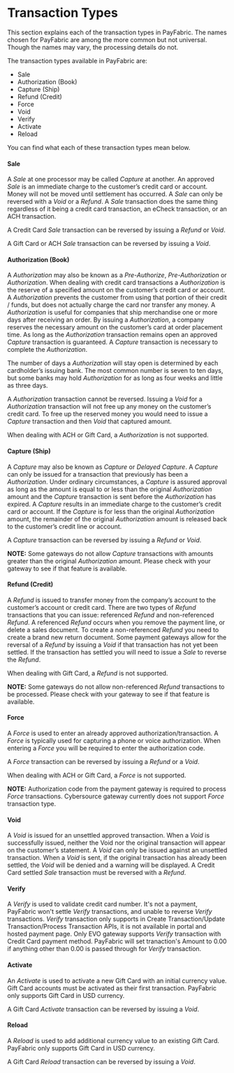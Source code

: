 Transaction Types
=================

This section explains each of the transaction types in PayFabric. The names chosen for PayFabric are among the more common but not universal. Though the names may vary, the processing details do not.  

The transaction types available in PayFabric are:

* Sale
* Authorization (Book)
* Capture (Ship)
* Refund (Credit)
* Force
* Void
* Verify
* Activate
* Reload

You can find what each of these transaction types mean below.

#### Sale
A _Sale_ at one processor may be called _Capture_ at another. An approved _Sale_ is an immediate charge to the customer’s credit card or account.  Money will not be moved until settlement has occurred.  A _Sale_ can only be reversed with a _Void_ or a _Refund_.   A _Sale_ transaction does the same thing regardless of it being a credit card transaction, an eCheck transaction, or an ACH transaction.

A Credit Card _Sale_ transaction can be reversed by issuing a _Refund_ or _Void_.

A Gift Card or ACH _Sale_ transaction can be reversed by issuing a _Void_.

#### Authorization (Book)
A _Authorization_ may also be known as a _Pre-Authorize_, _Pre-Authorization_ or _Authorization_. When dealing with credit card transactions a _Authorization_ is the reserve of a specified amount on the customer’s credit card or account. A _Authorization_ prevents the customer from using that portion of their credit / funds, but does not actually charge the card nor transfer any money. A _Authorization_ is useful for companies that ship merchandise one or more days after receiving an order. By issuing a _Authorization_, a company reserves the necessary amount on the customer’s card at order placement time.  As long as the _Authorization_ transaction remains open an approved _Capture_ transaction is guaranteed. A _Capture_ transaction is necessary to complete the _Authorization_. 

The number of days a _Authorization_ will stay open is determined by each cardholder’s issuing bank. The most common number is seven to ten days, but some banks may hold _Authorization_ for as long as four weeks and little as three days.

A _Authorization_ transaction cannot be reversed.  Issuing a _Void_ for a _Authorization_ transaction will not free up any money on the customer’s credit card.  To free up the reserved money you would need to issue a _Capture_ transaction and then _Void_ that captured amount.

When dealing with ACH or Gift Card, a _Authorization_ is not supported.

#### Capture (Ship)
A _Capture_ may also be known as _Capture_ or _Delayed Capture_. A _Capture_ can only be issued for a transaction that previously has been a _Authorization_. Under ordinary circumstances, a _Capture_ is assured approval as long as the amount is equal to or less than the original _Authorization_ amount and the _Capture_ transaction is sent before the _Authorization_ has expired. A _Capture_ results in an immediate charge to the customer’s credit card or account. If the _Capture_ is for less than the original _Authorization_ amount, the remainder of the original _Authorization_ amount is released back to the customer’s credit line or account.

A _Capture_ transaction can be reversed by issuing a _Refund_ or _Void_.

**NOTE:** Some gateways do not allow _Capture_ transactions with amounts greater than the original _Authorization_ amount. Please check with your gateway to see if that feature is available.

#### Refund (Credit)
A _Refund_ is issued to transfer money from the company’s account to the customer’s account or credit card. There are two types of _Refund_ transactions that you can issue: referenced _Refund_ and non-referenced _Refund_. A referenced _Refund_ occurs when you remove the payment line, or delete a sales document.  To create a non-referenced _Refund_ you need to create a brand new return document.  Some payment gateways allow for the reversal of a _Refund_ by issuing a _Void_ if that transaction has not yet been settled.  If the transaction has settled you will need to issue a _Sale_ to reverse the _Refund_.

When dealing with Gift Card, a _Refund_ is not supported.

**NOTE:** Some gateways do not allow non-referenced _Refund_ transactions to be processed.  Please check with your gateway to see if that feature is available.

#### Force
A _Force_ is used to enter an already approved authorization/transaction. A _Force_ is typically used for capturing a phone or voice authorization. When entering a _Force_ you will be required to enter the authorization code.  

A _Force_ transaction can be reversed by issuing a _Refund_ or a _Void_.

When dealing with ACH or Gift Card, a _Force_ is not supported.

**NOTE:** Authorization code from the payment gateway is required to process _Force_ transactions. Cybersource gateway currently does not support _Force_ transaction type.

#### Void
A _Void_ is issued for an unsettled approved transaction. When a _Void_ is successfully issued, neither the Void nor the original transaction will appear on the customer’s statement. A _Void_ can only be issued against an unsettled transaction. When a _Void_ is sent, if the original transaction has already been settled, the _Void_ will be denied and a warning will be displayed. A Credit Card settled _Sale_ transaction must be reversed with a _Refund_.

#### Verify
A _Verify_ is used to validate credit card number. It's not a payment, PayFabric won't settle _Verify_ transactions, and unable to reverse _Verify_ transactions. 
_Verify_ transaction only supports in Create Transaction/Update Transaction/Process Transaction APIs, it is not available in portal and hosted payment page.
Only EVO gateway supports _Verify_ transaction with Credit Card payment method. PayFabric will set tranaction's Amount to 0.00 if anything other than 0.00 is passed through for _Verify_ transaction. 

#### Activate
An _Activate_ is used to activate a new Gift Card with an initial currency value. Gift Card accounts must be activated as their first transaction.  PayFabric only supports Gift Card in USD currency.

A Gift Card _Activate_ transaction can be reversed by issuing a _Void_.

#### Reload
A _Reload_ is used to add additional currency value to an existing Gift Card. PayFabric only supports Gift Card in USD currency.

A Gift Card _Reload_ transaction can be reversed by issuing a _Void_.

